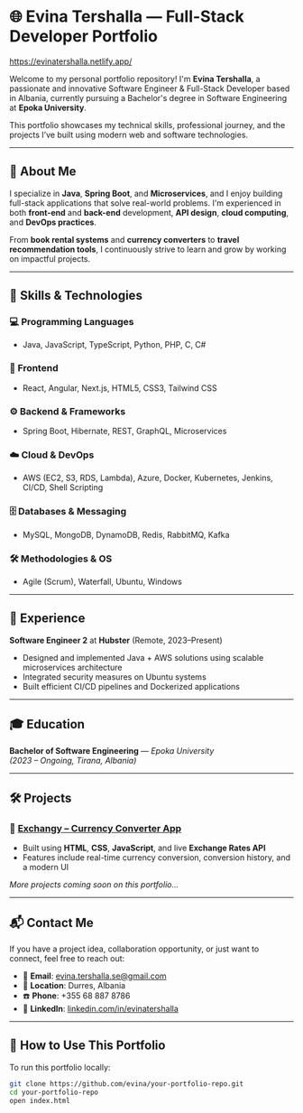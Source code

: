 # 🌐 Evina Tershalla — Full-Stack Developer Portfolio

https://evinatershalla.netlify.app/

Welcome to my personal portfolio repository! I'm **Evina Tershalla**, a passionate and innovative Software Engineer & Full-Stack Developer based in Albania, currently pursuing a Bachelor's degree in Software Engineering at **Epoka University**.

This portfolio showcases my technical skills, professional journey, and the projects I’ve built using modern web and software technologies.

---

## 🚀 About Me

I specialize in **Java**, **Spring Boot**, and **Microservices**, and I enjoy building full-stack applications that solve real-world problems. I'm experienced in both **front-end** and **back-end** development, **API design**, **cloud computing**, and **DevOps practices**.

From **book rental systems** and **currency converters** to **travel recommendation tools**, I continuously strive to learn and grow by working on impactful projects.

---

## 🧠 Skills & Technologies

### 💻 Programming Languages
- Java, JavaScript, TypeScript, Python, PHP, C, C#

### 🎨 Frontend
- React, Angular, Next.js, HTML5, CSS3, Tailwind CSS

### ⚙️ Backend & Frameworks
- Spring Boot, Hibernate, REST, GraphQL, Microservices

### ☁️ Cloud & DevOps
- AWS (EC2, S3, RDS, Lambda), Azure, Docker, Kubernetes, Jenkins, CI/CD, Shell Scripting

### 🗄️ Databases & Messaging
- MySQL, MongoDB, DynamoDB, Redis, RabbitMQ, Kafka

### 🛠️ Methodologies & OS
- Agile (Scrum), Waterfall, Ubuntu, Windows

---

## 💼 Experience

**Software Engineer 2** at **Hubster** (Remote, 2023–Present)  
- Designed and implemented Java + AWS solutions using scalable microservices architecture  
- Integrated security measures on Ubuntu systems  
- Built efficient CI/CD pipelines and Dockerized applications  

---

## 🎓 Education

**Bachelor of Software Engineering** — *Epoka University*  
*(2023 – Ongoing, Tirana, Albania)*

---

## 🛠️ Projects

### 🔄 [Exchangy – Currency Converter App](#)
- Built using **HTML**, **CSS**, **JavaScript**, and live **Exchange Rates API**
- Features include real-time currency conversion, conversion history, and a modern UI

*More projects coming soon on this portfolio...*

---

## 📬 Contact Me

If you have a project idea, collaboration opportunity, or just want to connect, feel free to reach out:

- 📧 **Email**: evina.tershalla.se@gmail.com  
- 📍 **Location**: Durres, Albania  
- ☎️ **Phone**: +355 68 887 8786  
- 🔗 **LinkedIn**: [linkedin.com/in/evinatershalla](#)

---

## 📁 How to Use This Portfolio

To run this portfolio locally:

```bash
git clone https://github.com/evina/your-portfolio-repo.git
cd your-portfolio-repo
open index.html
